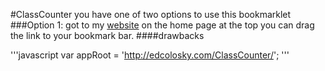#ClassCounter
you have one of two options to use this bookmarklet
###Option 1:
got to my [website](http://edcolosky.com) on the home page at the top you can drag the link to your bookmark bar.
####drawbacks

'''javascript
  var appRoot = 'http://edcolosky.com/ClassCounter/';
'''

